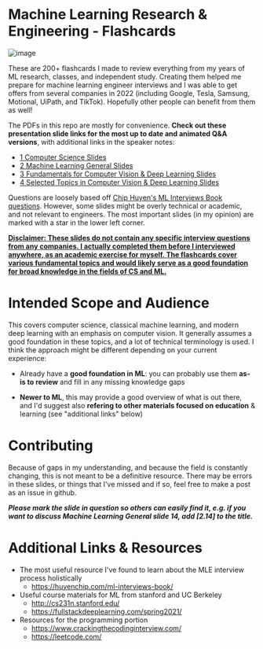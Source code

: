 # Machine Learning Research & Engineering - Flashcards

![image](https://user-images.githubusercontent.com/20059131/180619266-6319972e-03c3-42f7-8d88-bdd240cb13bc.png)

These are 200+ flashcards I made to review everything from my years of ML research, classes, and independent study. Creating them helped me prepare for machine learning engineer interviews and I was able to get offers from several companies in 2022 (including Google, Tesla, Samsung, Motional, UiPath, and TikTok). Hopefully other people can benefit from them as well!

The PDFs in this repo are mostly for convenience. __Check out these presentation slide links for the most up to date and animated Q&A versions__, with additional links in the speaker notes:

* [1 Computer Science Slides](https://docs.google.com/presentation/d/1uGIda3-VgQqzA3KQUDieiuPPF2-dJsH9-c1sRv0gfRs/edit?usp=sharing)
* [2 Machine Learning General Slides](https://docs.google.com/presentation/d/1qSOwBrjEmZTXQqNqB9XRAV7QsB6SJrLZ4pZBCkpvzyA/edit?usp=sharing)
* [3 Fundamentals for Computer Vision & Deep Learning Slides](https://docs.google.com/presentation/d/1Ru9UPxlXnx7FZ3bxcQ-SH9TB6nHtOflYYA1N_UMzv2g/edit?usp=sharing)
* [4 Selected Topics in Computer Vision & Deep Learning Slides](https://docs.google.com/presentation/d/1tWWiKR-GI3uO0QKU-CBfLdGOvSyv-pD8g_kjuZvm4Mc/edit?usp=sharing)

Questions are loosely based off [Chip Huyen's ML Interviews Book questions](https://huyenchip.com/ml-interviews-book/contents/part-ii.-questions.html). However, some slides might be overly technical or academic, and not relevant to engineers. The most important slides (in my opinion) are marked with a star in the lower left corner.

__<ins>Disclaimer: These slides do not contain any specific interview questions from any companies. I actually completed them before I interviewed anywhere, as an academic exercise for myself. The flashcards cover various fundamental topics and would likely serve as a good foundation for broad knowledge in the fields of CS and ML.</ins>__

# Intended Scope and Audience

This covers computer science, classical machine learning, and modern deep learning with an emphasis on computer vision. It generally assumes a good foundation in these topics, and a lot of technical terminology is used. I think the approach might be different depending on your current experience:

* Already have a __good foundation in ML__: you can probably use them __as-is to review__ and fill in any missing knowledge gaps

* __Newer to ML__, this may provide a good overview of what is out there, and I'd suggest also __refering to other materials focused on education__ & learning (see "additional links" below)

# Contributing

Because of gaps in my understanding, and because the field is constantly changing, this is not meant to be a definitive resource. There may be errors in these slides, or things that I've missed and if so, feel free to make a post as an issue in github.

__*Please mark the slide in question so others can easily find it, e.g. if you want to discuss Machine Learning General slide 14, add [2.14] to the title.*__

# Additional Links & Resources

* The most useful resource I've found to learn about the MLE interview process holistically
  * https://huyenchip.com/ml-interviews-book/
* Useful course materials for ML from stanford and UC Berkeley
  * http://cs231n.stanford.edu/
  * https://fullstackdeeplearning.com/spring2021/
* Resources for the programming portion
  * https://www.crackingthecodinginterview.com/
  * https://leetcode.com/
